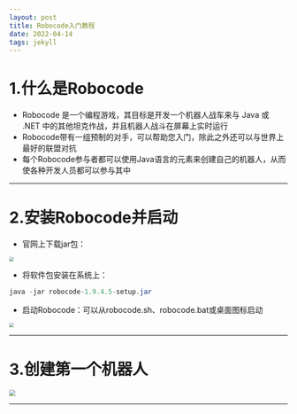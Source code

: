 ```yaml
---
layout: post
title: Robocode入门教程
date: 2022-04-14
tags: jekyll   
---
```




# 1.什么是Robocode

- Robocode 是一个编程游戏，其目标是开发一个机器人战车来与 Java 或 .NET 中的其他坦克作战，并且机器人战斗在屏幕上实时运行
- Robocode带有一组预制的对手，可以帮助您入门，除此之外还可以与世界上最好的联盟对抗
- 每个Robocode参与者都可以使用Java语言的元素来创建自己的机器人，从而使各种开发人员都可以参与其中

---

# 2.安装Robocode并启动

- 官网上下载jar包：

<img src="D:\资料\研二\研二下实验一文档\img\3.jpg" style="zoom:50%;" />

- 将软件包安装在系统上：

```java
java -jar robocode-1.9.4.5-setup.jar
```

- 启动Robocode：可以从robocode.sh、robocode.bat或桌面图标启动

<img src="D:\资料\研二\研二下实验一文档\img\4.jpg" style="zoom:50%;" />

---

# 3.创建第一个机器人

<img src="D:\资料\研二\研二下实验一文档\img\5.jpg" style="zoom: 67%;" />

---

